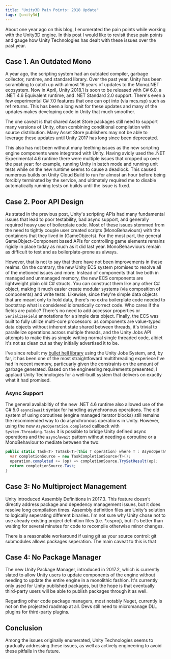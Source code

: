 ```yaml
---
title: "Unity3D Pain Points: 2018 Update"
tags: [unity3d]
---
```


About one year ago on this blog, I enumerated the pain points while working with
the Unity3D engine. In this post I would like to revisit these pain points and
gauge how Unity Technologies has dealt with these issues over the past year.

## Case 1. An Outdated Mono
A year ago, the scripting system had an outdated compiler, garbage collector,
runtime, and standard library. Over the past year, Unity has been scrambling to
catch up with almost 16 years of updates to the Mono/.NET ecosystem.  Now in
April, Unity 2018.1 is soon to be released with C# 6.0, a .NET 4.6
Equivalent runtime, and .NET Standard 2.0 support. There's even a few
experimental C# 7.0 features that one can opt into (via mcs.rsp) such as ref
returns. This has been a long wait for these updates and many of the updates
makes developing code in Unity that much smoother.

The one caveat is that shared Asset Store packages still need to support many
versions of Unity, often combining conditional compilation with source
distribution. Many Asset Store publishers may not be able to leverage these
updates until Unity 2017 has long since been deprecated.

This also has not been without many teething issues as the new scripting engine
components were integrated with Unity. Having avidly used the .NET Experimental
4.6 runtime there were multiple issues that cropped up over the past year: for
example, running Unity in batch mode and running unit tests while on the new
runtime seems to cause a deadlock. This caused numerous builds on Unity Cloud
Build to run for almost an hour before being forcibly terminated by the service,
and ultimately required me to disable automatically running tests on builds until
the issue is fixed.

## Case 2. Poor API Design
As stated in the previous post, Unity's scripting APIs had many fundamental
issues that lead to poor testability, bad async support, and generally required
heavy use of boilerplate code. Most of these issues stemmed from the need to
tightly couple user created scripts (MonoBehaviours) with the containers that they
lived in (GameObjects). For the most part, the general GameObject-Component based
APIs for controlling game elements remains rigidly in place today as much as it
did last year. MonoBehavviours remain as difficult to test and as boilerplate-prone
as always.

However, that is not to say that there have not been improvements in these
realms. On the contrary, the new Unity ECS system promises to resolve all of the
metioned issues and more. Instead of components that live both in managed and
unmanaged memory, the new ECS components are lightweight plain old C# structs.
You can construct them like any other C# object, making it much easier create
modular systems (via composition of components) and write tests. Likewise, since
they're simple data objects that are meant only to hold data, there's no extra
boilerplate code needed to bootstrap what is considered idiomatically correct
code. Who cares if the fields are public? There's no need to add accessor
properties or `SerializeField` annotations for a simple data object. Finally, the
ECS was built to fully utilize multi-core processors: as components are
value-typed data objects without inherent state shared between threads, it's
trivial to parallelize operations across multiple threads, and the Unity Jobs API
attempts to make this as simple writing normal single threaded code, albiet it's
not as clean cut as they initially advertised it to be.

I've since rebuilt my [bullet hell library](https://github.com/james7132/DanmakU)
using the Unity Jobs System, and, by far, it has been one of the most
straightfoward multithreading experiece I've had in recent memory, particuarly
given the constraints on the amount of garbage generated. Based on the
engineering requirements presented, I applaud Unity Technologies for a well-built
system that delivers on exactly what it had promised.

### Async Support
The general availablitiy of the new .NET 4.6 runtime also allowed use of the C#
5.0 `async`/`await` syntax for handling asynchronous operations. The old system
of using coroutines (engine managed iterator blocks) still remains the
recommended way to do asynchronous operations in Unity. However, using the new
`AsyncOperation.completed` callback with `System.Threading.Tasks` it is possible
to bridge Unity defined async operations and the `async`/`await` pattern without
needing a coroutine or a MonoBehaviour to mediate between the two:

```csharp
public static Task<T> ToTask<T>(this T operation) where T : AsyncOperation {
  var completionSource = new TaskCompletionSource<T>();
  operation.completed += (op) => completionSource.TrySetResult(op);
  return completionSource.Task;
}
```

## Case 3: No Multiproject Management
Unity introduced Assembly Definitions in 2017.3. This feature doesn't directly
address package and depedency management issues, but it does resolve long
compilation times. Assembly definition files are Unity's solution to logically
seperating different binaries. I'm not sure why Unity chose not to use already
existing project definition files (i.e. \*.csproj), but it's better than waiting
for several minutes for code to recompile otherwise minor changes.

There is a reasonable workaround if using git as your source control: git
submodules allows packages seperation. The main caveat to this is that

## Case 4: No Package Manager
The new Unity Package Manager, introduced in 2017.2, which is currently slated to
allow Unity users to update components of the engine without needing to
update the entire engine in a monolithic fashion. It's currently only used for
Unity published packages, but the hope is that eventually third-party users will
be able to publish packages through it as well.

Regarding other code package managers, most notably Nuget, currently is not on
the projected roadmap at all. Devs still need to micromanage DLL plugins for
third-party plugins.

## Conclusion
Among the issues originally enumerated, Unity Technologies seems to gradually
addressing these issues, as well as actively engineering to avoid these pitfalls
in the future.
